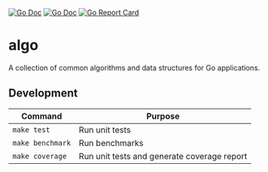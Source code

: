 [![Go Doc][workflow-image]][workflow-url]
[![Go Doc][godoc-image]][godoc-url]
[![Go Report Card][goreport-image]][goreport-url]

# algo

A collection of common algorithms and data structures for Go applications.

## Development

| Command          | Purpose                                     |
|------------------|---------------------------------------------|
| `make test`      | Run unit tests                              |
| `make benchmark` | Run benchmarks                              |
| `make coverage`  | Run unit tests and generate coverage report |


[workflow-url]: https://github.com/moorara/algo/actions
[workflow-image]: https://github.com/moorara/algo/workflows/Main/badge.svg
[godoc-url]: https://godoc.org/github.com/moorara/algo
[godoc-image]: https://godoc.org/github.com/moorara/algo?status.svg
[goreport-url]: https://goreportcard.com/report/github.com/moorara/algo
[goreport-image]: https://goreportcard.com/badge/github.com/moorara/algo
